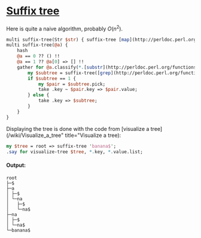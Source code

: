 [1]: http://rosettacode.org/wiki/Suffix_tree

# [Suffix tree][1]

Here is quite a naive algorithm, probably <span class="texhtml" dir="ltr">_O_(_n_<sup>2</sup>)</span>.

```perl
multi suffix-tree(Str $str) { suffix-tree [map](http://perldoc.perl.org/functions/map.html) &flip, [\~] $str.flip.comb }
multi suffix-tree(@a) {
    hash
    @a == 0 ?? () !!
    @a == 1 ?? @a[0] => [] !!
    gather for @a.classify(*.[substr](http://perldoc.perl.org/functions/substr.html)(0, 1)) {
        my $subtree = suffix-tree([grep](http://perldoc.perl.org/functions/grep.html) *.chars, [map](http://perldoc.perl.org/functions/map.html) *.[substr](http://perldoc.perl.org/functions/substr.html)(1), .value[]);
        if $subtree == 1 {
            my $pair = $subtree.pick;
            take .key ~ $pair.key => $pair.value;
        } else {
            take .key => $subtree;
        }
    }
}
```


Displaying the tree is done with the code from [visualize a tree](/wiki/Visualize\_a\_tree" title="Visualize a tree):

```perl
my $tree = root => suffix-tree 'banana$';
.say for visualize-tree $tree, *.key, *.value.list;
```

#### Output:
```
root
├─$
├─a
│ ├─$
│ └─na
│   ├─$
│   └─na$
├─na
│ ├─$
│ └─na$
└─banana$
```